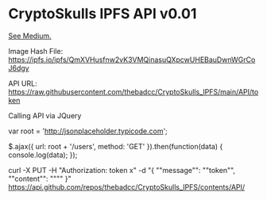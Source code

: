 # CryptoSkulls IPFS API v0.01


[See Medium.](www.medium.com)

Image Hash File: https://ipfs.io/ipfs/QmXVHusfnw2vK3VMQinasuQXpcwUHEBauDwnWGrCoJ6dgy

API URL: https://raw.githubusercontent.com/thebadcc/CryptoSkulls_IPFS/main/API/token

Calling API via JQuery

var root = 'http://jsonplaceholder.typicode.com';

$.ajax({
  url: root + '/users',
  method: 'GET'
}).then(function(data) {
  console.log(data);
});


curl -X PUT -H "Authorization: token x" -d "{ \""message\"": \""token\"", \""content\"": \""<api>\""  }" https://api.github.com/repos/thebadcc/CryptoSkulls_IPFS/contents/API/<id>
